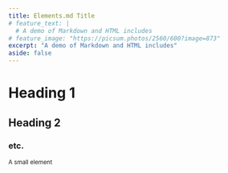 ```yaml
---
title: Elements.md Title
# feature_text: |
  # A demo of Markdown and HTML includes
# feature_image: "https://picsum.photos/2560/600?image=873"
excerpt: "A demo of Markdown and HTML includes"
aside: false
---
```


# Heading 1

## Heading 2

### etc.

<small>A small element</small>

